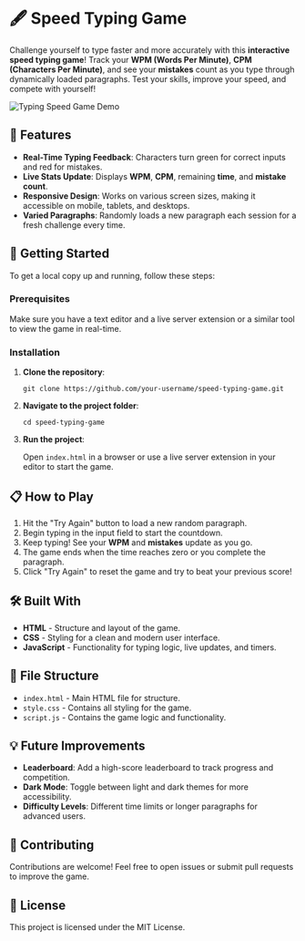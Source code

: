 <h1>🖋️ Speed Typing Game</h1>

<p>Challenge yourself to type faster and more accurately with this <strong>interactive speed typing game</strong>! Track your <strong>WPM (Words Per Minute)</strong>, <strong>CPM (Characters Per Minute)</strong>, and see your <strong>mistakes</strong> count as you type through dynamically loaded paragraphs. Test your skills, improve your speed, and compete with yourself!</p>

<img src="./assets/demo.gif" alt="Typing Speed Game Demo"> <!-- Include a demo gif or screenshot in the assets folder for a visual overview -->

<h2>🎯 Features</h2>
<ul>
  <li><strong>Real-Time Typing Feedback</strong>: Characters turn green for correct inputs and red for mistakes.</li>
  <li><strong>Live Stats Update</strong>: Displays <strong>WPM</strong>, <strong>CPM</strong>, remaining <strong>time</strong>, and <strong>mistake count</strong>.</li>
  <li><strong>Responsive Design</strong>: Works on various screen sizes, making it accessible on mobile, tablets, and desktops.</li>
  <li><strong>Varied Paragraphs</strong>: Randomly loads a new paragraph each session for a fresh challenge every time.</li>
</ul>

<h2>🚀 Getting Started</h2>
<p>To get a local copy up and running, follow these steps:</p>

<h3>Prerequisites</h3>
<p>Make sure you have a text editor and a live server extension or a similar tool to view the game in real-time.</p>

<h3>Installation</h3>
<ol>
  <li><strong>Clone the repository</strong>:
    <pre><code>git clone https://github.com/your-username/speed-typing-game.git</code></pre>
  </li>
  <li><strong>Navigate to the project folder</strong>:
    <pre><code>cd speed-typing-game</code></pre>
  </li>
  <li><strong>Run the project</strong>:
    <p>Open <code>index.html</code> in a browser or use a live server extension in your editor to start the game.</p>
  </li>
</ol>

<h2>📋 How to Play</h2>
<ol>
  <li>Hit the "Try Again" button to load a new random paragraph.</li>
  <li>Begin typing in the input field to start the countdown.</li>
  <li>Keep typing! See your <strong>WPM</strong> and <strong>mistakes</strong> update as you go.</li>
  <li>The game ends when the time reaches zero or you complete the paragraph.</li>
  <li>Click "Try Again" to reset the game and try to beat your previous score!</li>
</ol>

<h2>🛠️ Built With</h2>
<ul>
  <li><strong>HTML</strong> - Structure and layout of the game.</li>
  <li><strong>CSS</strong> - Styling for a clean and modern user interface.</li>
  <li><strong>JavaScript</strong> - Functionality for typing logic, live updates, and timers.</li>
</ul>

<h2>📂 File Structure</h2>
<ul>
  <li><code>index.html</code> - Main HTML file for structure.</li>
  <li><code>style.css</code> - Contains all styling for the game.</li>
  <li><code>script.js</code> - Contains the game logic and functionality.</li>
</ul>

<h2>💡 Future Improvements</h2>
<ul>
  <li><strong>Leaderboard</strong>: Add a high-score leaderboard to track progress and competition.</li>
  <li><strong>Dark Mode</strong>: Toggle between light and dark themes for more accessibility.</li>
  <li><strong>Difficulty Levels</strong>: Different time limits or longer paragraphs for advanced users.</li>
</ul>

<h2>🤝 Contributing</h2>
<p>Contributions are welcome! Feel free to open issues or submit pull requests to improve the game.</p>

<h2>📄 License</h2>
<p>This project is licensed under the MIT License.</p>
